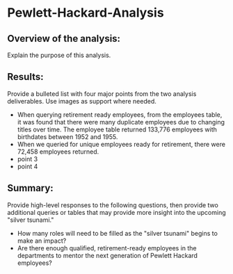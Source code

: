 # Pewlett-Hackard-Analysis
## Overview of the analysis: 
Explain the purpose of this analysis.
## Results: 
Provide a bulleted list with four major points from the two analysis deliverables. Use images as support where needed.
- When querying retirement ready employees, from the employees table, it was found that there were many duplicate employees due to changing titles over time. The employee table returned 133,776 employees with birthdates between 1952 and 1955.
- When we queried for unique employees ready for retirement, there were 72,458 employees returned.
- point 3
- point 4
## Summary: 
Provide high-level responses to the following questions, then provide two additional queries or tables that may provide more insight into the upcoming "silver tsunami."
- How many roles will need to be filled as the "silver tsunami" begins to make an impact?
- Are there enough qualified, retirement-ready employees in the departments to mentor the next generation of Pewlett Hackard employees?

